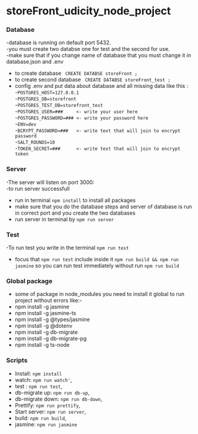 # storeFront_udicity_node_project
### Database 
-database is running on default port 5432.<br/>
-you must create two databse one for test and the second for use.<br/>
-make sure that if you change name of database that you must change it in database.json and .env<br/>
* to create database        ``` CREATE DATABSE storeFront ;```
* to create second database ``` CREATE DATABSE storeFront_test ;```
* config .env and put data about database and all missing data like this :<br/>
    -```POSTGRES_HOST=127.0.0.1```<br/>
    -```POSTGRES_DB=storefront```<br/>
    -```POSTGRES_TEST_DB=storefront_test```<br/>
    -```POSTGRES_USER=###     <- write your user here```<br/>
    -```POSTGRES_PASSWORD=### <- write your password here```<br/>
    -```ENV=dev```<br/>
    -```BCRYPT_PASSWORD=###   <- write text that will join to encrypt password```<br/>
    -```SALT_ROUNDS=10```<br/>
    -```TOKEN_SECRET=###      <- write text that will join to encrypt token```<br/>
    
### Server
-The server will listen on port 3000:<br/>
-to run server successfull<br/>
* run in terminal ```npm install``` to install all packages
* make sure that you do the database steps and server of database is run in correct port and you create the two databases
* run server in terminal by ```npm run server```

### Test
-To run test you write in the terminal ```npm run test``` 
* focus that ```npm run test``` include inside it ```npm run build && npm run jasmine``` so you can run test immediately without run ```npm run build``` 

### Global package
- some of package in node_modules you need to install it global to run project without errors like:-
- npm install -g jasmine
- npm install -g jasmine-ts
- npm install -g @types/jasmine
- npm install -g @dotenv
- npm install -g db-migrate
- npm install -g db-migrate-pg
- npm install -g ts-node

### Scripts
- Install:            ```npm install```
- watch:              ```npm run watch'```,
- test :              ```npm run test```,
- db-migrate up:      ```npm run db-up```,
- db-migrate down:    ```npm run db-down```,
- Prettify:           ```npm run prettify```,
- Start server:       ```npm run server```,
- build:              ```npm run build```,
- jasmine:            ```npm run jasmine```